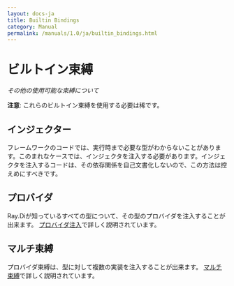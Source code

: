 ```yaml
---
layout: docs-ja
title: Builtin Bindings
category: Manual
permalink: /manuals/1.0/ja/builtin_bindings.html
---
```

# ビルトイン束縛

_その他の使用可能な束縛について_

**注意**: これらのビルトイン束縛を使用する必要は稀です。

## インジェクター

フレームワークのコードでは、実行時まで必要な型がわからないことがあります。このまれなケースでは、インジェクタを注入する必要があります。インジェクタを注入するコードは、その依存関係を自己文書化しないので、この方法は控えめにすべきです。

## プロバイダ

Ray.Diが知っているすべての型について、その型のプロバイダを注入することが出来ます。
[プロバイダ注入](provider_bindings.html)で詳しく説明されています。

## マルチ束縛

プロバイダ束縛は、型に対して複数の実装を注入することが出来ます。
[マルチ束縛](multibindings.html)で詳しく説明されています。
